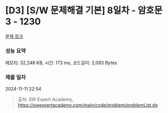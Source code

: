 # [D3] [S/W 문제해결 기본] 8일차 - 암호문3 - 1230 

[문제 링크](https://swexpertacademy.com/main/code/problem/problemDetail.do?contestProbId=AV14zIwqAHwCFAYD) 

### 성능 요약

메모리: 32,248 KB, 시간: 173 ms, 코드길이: 2,093 Bytes

### 제출 일자

2024-11-11 22:54



> 출처: SW Expert Academy, https://swexpertacademy.com/main/code/problem/problemList.do
